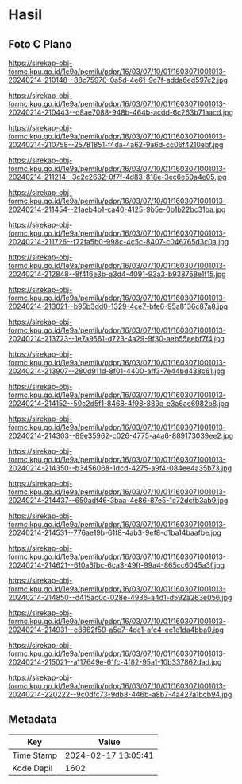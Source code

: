 # Hasil

## Foto C Plano

https://sirekap-obj-formc.kpu.go.id/1e9a/pemilu/pdpr/16/03/07/10/01/1603071001013-20240214-210148--88c75970-0a5d-4e61-9c7f-adda6ed597c2.jpg

https://sirekap-obj-formc.kpu.go.id/1e9a/pemilu/pdpr/16/03/07/10/01/1603071001013-20240214-210443--d8ae7088-948b-464b-acdd-6c263b71aacd.jpg

https://sirekap-obj-formc.kpu.go.id/1e9a/pemilu/pdpr/16/03/07/10/01/1603071001013-20240214-210758--25781851-f4da-4a62-9a6d-cc06f4210ebf.jpg

https://sirekap-obj-formc.kpu.go.id/1e9a/pemilu/pdpr/16/03/07/10/01/1603071001013-20240214-211214--3c2c2632-0f7f-4d83-818e-3ec6e50a4e05.jpg

https://sirekap-obj-formc.kpu.go.id/1e9a/pemilu/pdpr/16/03/07/10/01/1603071001013-20240214-211454--21aeb4b1-ca40-4125-9b5e-0b1b22bc31ba.jpg

https://sirekap-obj-formc.kpu.go.id/1e9a/pemilu/pdpr/16/03/07/10/01/1603071001013-20240214-211726--f72fa5b0-998c-4c5c-8407-c046765d3c0a.jpg

https://sirekap-obj-formc.kpu.go.id/1e9a/pemilu/pdpr/16/03/07/10/01/1603071001013-20240214-212848--8f416e3b-a3d4-4091-93a3-b938758e1f15.jpg

https://sirekap-obj-formc.kpu.go.id/1e9a/pemilu/pdpr/16/03/07/10/01/1603071001013-20240214-213021--b95b3dd0-1329-4ce7-bfe6-95a8136c87a8.jpg

https://sirekap-obj-formc.kpu.go.id/1e9a/pemilu/pdpr/16/03/07/10/01/1603071001013-20240214-213723--1e7a9561-d723-4a29-9f30-aeb55eebf7f4.jpg

https://sirekap-obj-formc.kpu.go.id/1e9a/pemilu/pdpr/16/03/07/10/01/1603071001013-20240214-213907--280d911d-8f01-4400-aff3-7e44bd438c61.jpg

https://sirekap-obj-formc.kpu.go.id/1e9a/pemilu/pdpr/16/03/07/10/01/1603071001013-20240214-214152--50c2d5f1-8468-4f98-889c-e3a6ae6982b8.jpg

https://sirekap-obj-formc.kpu.go.id/1e9a/pemilu/pdpr/16/03/07/10/01/1603071001013-20240214-214303--89e35962-c026-4775-a4a6-889173039ee2.jpg

https://sirekap-obj-formc.kpu.go.id/1e9a/pemilu/pdpr/16/03/07/10/01/1603071001013-20240214-214350--b3456068-1dcd-4275-a9f4-084ee4a35b73.jpg

https://sirekap-obj-formc.kpu.go.id/1e9a/pemilu/pdpr/16/03/07/10/01/1603071001013-20240214-214437--650adf46-3baa-4e86-87e5-1c72dcfb3ab9.jpg

https://sirekap-obj-formc.kpu.go.id/1e9a/pemilu/pdpr/16/03/07/10/01/1603071001013-20240214-214531--776ae19b-61f8-4ab3-9ef8-d1ba14baafbe.jpg

https://sirekap-obj-formc.kpu.go.id/1e9a/pemilu/pdpr/16/03/07/10/01/1603071001013-20240214-214621--610a6fbc-6ca3-49ff-99a4-865cc6045a3f.jpg

https://sirekap-obj-formc.kpu.go.id/1e9a/pemilu/pdpr/16/03/07/10/01/1603071001013-20240214-214850--d415ac0c-028e-4936-a4d1-d592a263e056.jpg

https://sirekap-obj-formc.kpu.go.id/1e9a/pemilu/pdpr/16/03/07/10/01/1603071001013-20240214-214931--e8862f59-a5e7-4de1-afc4-ec1e1da4bba0.jpg

https://sirekap-obj-formc.kpu.go.id/1e9a/pemilu/pdpr/16/03/07/10/01/1603071001013-20240214-215021--a117649e-61fc-4f82-95a1-10b337862dad.jpg

https://sirekap-obj-formc.kpu.go.id/1e9a/pemilu/pdpr/16/03/07/10/01/1603071001013-20240214-220222--9c0dfc73-9db8-446b-a8b7-4a427a1bcb94.jpg


## Metadata

| Key        | Value               |
| ---------- | ------------------- |
| Time Stamp | 2024-02-17 13:05:41 |
| Kode Dapil | 1602                |



